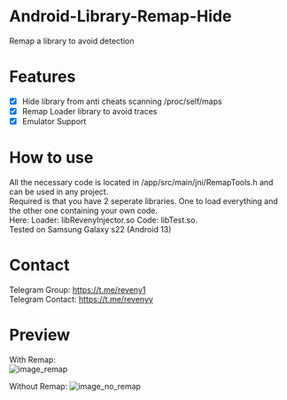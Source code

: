 # Android-Library-Remap-Hide
Remap a library to avoid detection

# Features
- [x] Hide library from anti cheats scanning /proc/self/maps
- [x] Remap Loader library to avoid traces
- [x] Emulator Support 

# How to use
All the necessary code is located in /app/src/main/jni/RemapTools.h and can be used in any project. <br>
Required is that you have 2 seperate libraries. One to load everything and the other one containing your own code. <br>
Here: Loader: libRevenyInjector.so Code: libTest.so. <br>
Tested on Samsung Galaxy s22 (Android 13)

# Contact
Telegram Group: https://t.me/reveny1 <br>
Telegram Contact: https://t.me/revenyy

# Preview
With Remap: <br>
![image_remap](https://github.com/reveny/Android-Library-Remap-Hide/assets/113244907/f99b92f8-8f48-4d50-9617-fba82a814c70)

Without Remap:
![image_no_remap](https://github.com/reveny/Android-Library-Remap-Hide/assets/113244907/24224ef0-c2e7-429e-8608-99ccd256bced)
